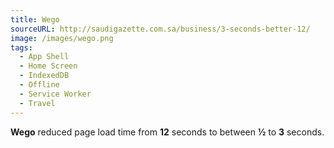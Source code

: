```yaml
---
title: Wego
sourceURL: http://saudigazette.com.sa/business/3-seconds-better-12/
image: /images/wego.png
tags:
  - App Shell
  - Home Screen
  - IndexedDB
  - Offline
  - Service Worker
  - Travel
---
```


**Wego** reduced page load time from **12** seconds to between **½** to **3** seconds.
